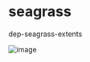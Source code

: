 # seagrass
dep-seagrass-extents

![image](https://github.com/user-attachments/assets/5305a2bc-0ecc-4be7-93a5-2d2faef0865c)
